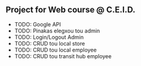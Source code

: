 ## Project for Web course @ C.E.I.D.


* TODO: Google API
* TODO: Pinakas elegxou tou admin
* TODO: Login/Logout Admin
* TODO: CRUD tou local store
* TODO: CRUD tou local employee
* TODO: CRUD tou transit hub employee
